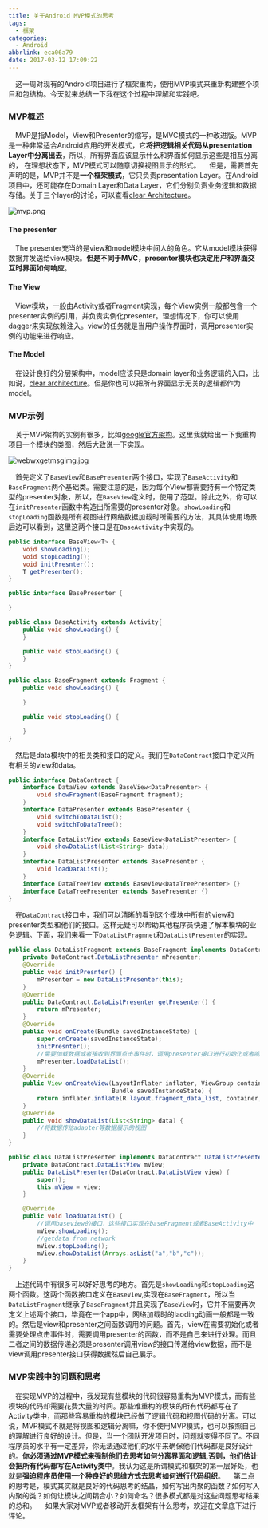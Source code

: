 ```yaml
---
title: 关于Android MVP模式的思考
tags:
  - 框架
categories:
  - Android
abbrlink: eca06a79
date: 2017-03-12 17:09:22
---
```


 这一周对现有的Android项目进行了框架重构，使用MVP模式来重新构建整个项目和包结构。今天就来总结一下我在这个过程中理解和实践吧。

### MVP概述
 MVP是指Model，View和Presenter的缩写，是MVC模式的一种改进版。MVP是一种非常适合Android应用的开发模式，它**将把逻辑相关代码从presentation Layer中分离出去**，所以，所有界面应该显示什么和界面如何显示这些是相互分离的，  在理想状态下，MVP模式可以随意切换视图显示的形式。
 但是，需要首先声明的是，MVP并不是**一个框架模式**，它只负责presentation Layer。在Android项目中，还可能存在Domain Layer和Data Layer，它们分别负责业务逻辑和数据存储。关于三个layer的讨论，可以查看[clear Architecture](https://github.com/android10/Android-CleanArchitecture)。


![mvp.png](http://7xrxif.com1.z0.glb.clouddn.com/2017312-mvp-mvp.png)


#### The presenter
 The presenter充当的是view和model模块中间人的角色。它从model模块获得数据并发送给view模块。**但是不同于MVC，presenter模块也决定用户和界面交互时界面如何响应**。

#### The View
 View模块，一般由Activity或者Fragment实现，每个View实例一般都包含一个presenter实例的引用，并负责实例化presenter。理想情况下，你可以使用dagger来实现依赖注入。view的任务就是当用户操作界面时，调用presenter实例的功能来进行响应。

#### The Model
 在设计良好的分层架构中，model应该只是domain layer和业务逻辑的入口，比如说，[clear architecture](http://blog.8thlight.com/uncle-bob/2012/08/13/the-clean-architecture.html)。但是你也可以把所有界面显示无关的逻辑都作为model。

### MVP示例
 关于MVP架构的实例有很多，比如[google官方架构](https://github.com/googlesamples/android-architecture)。这里我就给出一下我重构项目一个模块的类图，然后大致说一下实现。

![webwxgetmsgimg.jpg](http://7xrxif.com1.z0.glb.clouddn.com/2017312-mvp-webwxgetmsgimg.jpg)

&emsp;首先定义了`BaseView`和`BasePresenter`两个接口，实现了`BaseActivity`和`BaseFragment`两个基础类。需要注意的是，因为每个View都需要持有一个特定类型的presenter对象，所以，在`BaseView`定义时，使用了范型。除此之外，你可以在`initPresenter`函数中构造出所需要的presenter对象。`showLoading`和`stopLoading`函数是所有视图进行网络数据加载时所需要的方法，其具体使用场景后边可以看到，这里这两个接口是在`BaseActivity`中实现的。

``` java
public interface BaseView<T> {
    void showLoading();
    void stopLoading();
    void initPresnter();
    T getPresenter();
}

public interface BasePresenter {

}

public class BaseActivity extends Activity{
    public void showLoading() {
    }

    public void stopLoading() {
    }
}

public class BaseFragment extends Fragment {
    public void showLoading() {

    }

    public void stopLoading() {

    }
}
```
&emsp;然后是data模块中的相关类和接口的定义。我们在`DataContract`接口中定义所有相关的view和data。
``` java
public interface DataContract {
    interface DataView extends BaseView<DataPresenter> {
        void showFragment(BaseFragment fragment);
    }
    interface DataPresenter extends BasePresenter {
        void switchToDataList();
        void switchToDataTree();
    }
    interface DataListView extends BaseView<DataListPresenter> {
        void showDataList(List<String> data);
    }
    interface DataListPresenter extends BasePresenter {
        void loadDataList();
    }
    interface DataTreeView extends BaseView<DataTreePresenter> {}
    interface DataTreePresenter extends BasePresenter {}
}
```
&emsp;在`DataContract`接口中，我们可以清晰的看到这个模块中所有的view和presenter类型和他们的接口。这样无疑可以帮助其他程序员快速了解本模块的业务逻辑。下面，我们来看一下`DataListFragmnet`和`DataListPresenter`的实现。

``` java
public class DataListFragment extends BaseFragment implements DataContract.DataListView {
    private DataContract.DataListPresenter mPresenter;
    @Override
    public void initPresnter() {
        mPresenter = new DataListPresenter(this);
    }
    @Override
    public DataContract.DataListPresenter getPresenter() {
        return mPresenter;
    }
    @Override
    public void onCreate(Bundle savedInstanceState) {
        super.onCreate(savedInstanceState);
        initPresnter();
        //需要加载数据或者接收到界面点击事件时，调用presenter接口进行初始化或者响应。
        mPresenter.loadDataList();
    }
    @Override
    public View onCreateView(LayoutInflater inflater, ViewGroup container,
                             Bundle savedInstanceState) {
        return inflater.inflate(R.layout.fragment_data_list, container, false);
    }
    @Override
    public void showDataList(List<String> data) {
        //将数据传给adapter等数据展示的视图
    }
}

public class DataListPresenter implements DataContract.DataListPresenter {
    private DataContract.DataListView mView;
    public DataListPresenter(DataContract.DataListView view) {
        super();
        this.mView = view;
    }

    @Override
    public void loadDataList() {
        //调用baseview的接口，这些接口实现在baseFragment或者BaseActivity中
        mView.showLoading();
        //getdata from network
        mView.stopLoading();
        mView.showDataList(Arrays.asList("a","b","c"));
    }
}

```
&emsp;上述代码中有很多可以好好思考的地方。首先是`showLoading`和`stopLoading`这两个函数。这两个函数接口定义在`BaseView`,实现在`BaseFragment`，所以当`DataListFragment`继承了`BaseFragment`并且实现了`BaseView`时，它并不需要再次定义上述两个接口，毕竟在一个app中，网络加载时的laoding动画一般都是一致的。然后是view和presenter之间函数调用的问题。首先，view在需要初始化或者需要处理点击事件时，需要调用presenter的函数，而不是自己来进行处理。而且二者之间的数据传递必须是presenter调用view的接口传递给view数据，而不是view调用presenter接口获得数据然后自己展示。

### MVP实践中的问题和思考
&emsp;在实现MVP的过程中，我发现有些模块的代码很容易重构为MVP模式，而有些模块的代码却需要花费大量的时间。那些难重构的模块的所有代码都写在了Activity类中，而那些容易重构的模块已经做了逻辑代码和视图代码的分离。可以说，MVP模式不就是将视图和逻辑分离嘛，你不使用MVP模式，也可以按照自己的理解进行良好的设计。但是，当一个团队开发项目时，问题就变得不同了。不同程序员的水平有一定差异，你无法通过他们的水平来确保他们代码都是良好设计的。**你必须通过MVP模式来强制他们去思考如何分离界面和逻辑,否则，他们估计会把所有代码都写在Activity类中**。我认为这是所谓模式和框架的第一层好处，也就是**强迫程序员使用一个种良好的思维方式去思考如何进行代码组织**。
&emsp;第二点的思考是，模式其实就是良好的代码思考的结晶，如何写出内聚的函数？如何写入内聚的类？如何让模块之间耦合小？如何命名？很多模式都是对这些问题思考结果的总和。
&emsp;如果大家对MVP或者移动开发框架有什么思考，欢迎在文章底下进行评论。
